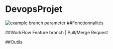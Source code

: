# DevopsProjet
![example branch parameter](https://github.com/github/docs/actions/workflows/main.yml/badge.svg?branch=feature-1)
##Fonctionnalités

##WorkFlow 
Feature branch | Pull/Merge Request

##Outils
